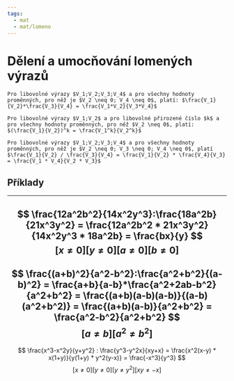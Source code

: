 ```yaml
---
tags:
  - mat
  - mat/lomeno
---
```

# Dělení a umocňování lomených výrazů
```ad-sentence
Pro libovolné výrazy $V_1;V_2;V_3;V_4$ a pro všechny hodnoty proměnných, pro něž je $V_2 \neq 0; V_4 \neq 0$, platí: $\frac{V_1}{V_2}*\frac{V_3}{V_4} = \frac{V_1*V_2}{V_3*V_4}$
```
```ad-sentence
Pro libovolné výrazy $V_1;V_2$ a pro libovolné přirozené číslo $k$ a pro všechny hodnoty proměnných, pro něž $V_2 \neq 0$, platí: $(\frac{V_1}{V_2})^k = \frac{V_1^k}{V_2^k}$
```
```ad-sentence
Pro libovolné výrazy $V_1;V_2;V_3;V_4$ a pro všechny hodnoty proměnných, pro něž je $V_2 \neq 0; V_3 \neq 0; V_4 \neq 0$, platí $\frac{V_1}{V_2} / \frac{V_3}{V_4} = \frac{V_1}{V_2} * \frac{V_4}{V_3} = \frac{V_1 * V_4}{V_2 * V_3}$
```
## Příklady
---
$$
\frac{12a^2b^2}{14x^2y^3}:\frac{18a^2b}{21x^3y^2} = \frac{12a^2b^2 * 21x^3y^2}{14x^2y^3 * 18a^2b} = \frac{bx}{y}
$$
$$
[x\neq0][y\neq0][a\neq0][b\neq0]
$$
---
$$
\frac{(a+b)^2}{a^2-b^2}:\frac{a^2+b^2}{(a-b)^2} = \frac{a+b}{a-b}*\frac{a^2+2ab-b^2}{a^2+b^2} = \frac{(a+b)(a-b)(a-b)}{(a-b)(a^2+b^2)} = \frac{(a+b)(a-b)}{a^2+b^2} = \frac{a^2-b^2}{a^2+b^2}
$$
$$
[a\neq b][a^2 \neq b^2]
$$
---
$$
\frac{x^3-x^2y}{y+y^2} : \frac{y^3-y^2x}{xy+x} = \frac{x^2(x-y) * x(1+y)}{y(1+y) * y^2(y-x)} = \frac{-x^3}{y^3}
$$
$$
[x \neq 0] [y \neq 0] [y \neq y^2] [xy \neq -x]
$$